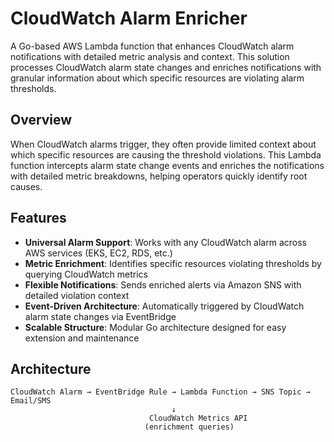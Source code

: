 # CloudWatch Alarm Enricher

A Go-based AWS Lambda function that enhances CloudWatch alarm notifications with detailed metric analysis and context. This solution processes CloudWatch alarm state changes and enriches notifications with granular information about which specific resources are violating alarm thresholds.

## Overview

When CloudWatch alarms trigger, they often provide limited context about which specific resources are causing the threshold violations. This Lambda function intercepts alarm state change events and enriches the notifications with detailed metric breakdowns, helping operators quickly identify root causes.

## Features

- **Universal Alarm Support**: Works with any CloudWatch alarm across AWS services (EKS, EC2, RDS, etc.)
- **Metric Enrichment**: Identifies specific resources violating thresholds by querying CloudWatch metrics
- **Flexible Notifications**: Sends enriched alerts via Amazon SNS with detailed violation context
- **Event-Driven Architecture**: Automatically triggered by CloudWatch alarm state changes via EventBridge
- **Scalable Structure**: Modular Go architecture designed for easy extension and maintenance

## Architecture

```
CloudWatch Alarm → EventBridge Rule → Lambda Function → SNS Topic → Email/SMS
                                    ↓
                               CloudWatch Metrics API
                              (enrichment queries)
```

